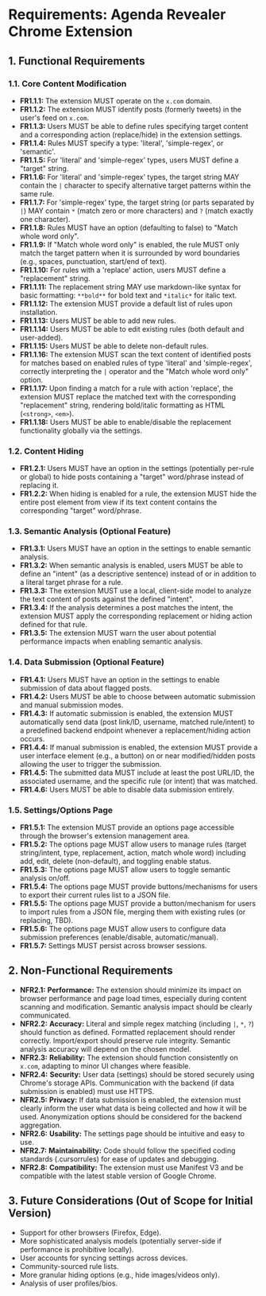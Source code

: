 # Requirements: Agenda Revealer Chrome Extension

## 1. Functional Requirements

### 1.1. Core Content Modification
- **FR1.1.1:** The extension MUST operate on the `x.com` domain.
- **FR1.1.2:** The extension MUST identify posts (formerly tweets) in the user's feed on `x.com`.
- **FR1.1.3:** Users MUST be able to define rules specifying target content and a corresponding action (replace/hide) in the extension settings.
- **FR1.1.4:** Rules MUST specify a type: 'literal', 'simple-regex', or 'semantic'.
- **FR1.1.5:** For 'literal' and 'simple-regex' types, users MUST define a "target" string.
- **FR1.1.6:** For 'literal' and 'simple-regex' types, the target string MAY contain the `|` character to specify alternative target patterns within the same rule.
- **FR1.1.7:** For 'simple-regex' type, the target string (or parts separated by `|`) MAY contain `*` (match zero or more characters) and `?` (match exactly one character).
- **FR1.1.8:** Rules MUST have an option (defaulting to false) to "Match whole word only".
- **FR1.1.9:** If "Match whole word only" is enabled, the rule MUST only match the target pattern when it is surrounded by word boundaries (e.g., spaces, punctuation, start/end of text).
- **FR1.1.10:** For rules with a 'replace' action, users MUST define a "replacement" string.
- **FR1.1.11:** The replacement string MAY use markdown-like syntax for basic formatting: `**bold**` for bold text and `*italic*` for italic text.
- **FR1.1.12:** The extension MUST provide a default list of rules upon installation.
- **FR1.1.13:** Users MUST be able to add new rules.
- **FR1.1.14:** Users MUST be able to edit existing rules (both default and user-added).
- **FR1.1.15:** Users MUST be able to delete non-default rules.
- **FR1.1.16:** The extension MUST scan the text content of identified posts for matches based on enabled rules of type 'literal' and 'simple-regex', correctly interpreting the `|` operator and the "Match whole word only" option.
- **FR1.1.17:** Upon finding a match for a rule with action 'replace', the extension MUST replace the matched text with the corresponding "replacement" string, rendering bold/italic formatting as HTML (`<strong>`, `<em>`).
- **FR1.1.18:** Users MUST be able to enable/disable the replacement functionality globally via the settings.

### 1.2. Content Hiding
- **FR1.2.1:** Users MUST have an option in the settings (potentially per-rule or global) to hide posts containing a "target" word/phrase instead of replacing it.
- **FR1.2.2:** When hiding is enabled for a rule, the extension MUST hide the entire post element from view if its text content contains the corresponding "target" word/phrase.

### 1.3. Semantic Analysis (Optional Feature)
- **FR1.3.1:** Users MUST have an option in the settings to enable semantic analysis.
- **FR1.3.2:** When semantic analysis is enabled, users MUST be able to define an "intent" (as a descriptive sentence) instead of or in addition to a literal target phrase for a rule.
- **FR1.3.3:** The extension MUST use a local, client-side model to analyze the text content of posts against the defined "intent".
- **FR1.3.4:** If the analysis determines a post matches the intent, the extension MUST apply the corresponding replacement or hiding action defined for that rule.
- **FR1.3.5:** The extension MUST warn the user about potential performance impacts when enabling semantic analysis.

### 1.4. Data Submission (Optional Feature)
- **FR1.4.1:** Users MUST have an option in the settings to enable submission of data about flagged posts.
- **FR1.4.2:** Users MUST be able to choose between automatic submission and manual submission modes.
- **FR1.4.3:** If automatic submission is enabled, the extension MUST automatically send data (post link/ID, username, matched rule/intent) to a predefined backend endpoint whenever a replacement/hiding action occurs.
- **FR1.4.4:** If manual submission is enabled, the extension MUST provide a user interface element (e.g., a button) on or near modified/hidden posts allowing the user to trigger the submission.
- **FR1.4.5:** The submitted data MUST include at least the post URL/ID, the associated username, and the specific rule (or intent) that was matched.
- **FR1.4.6:** Users MUST be able to disable data submission entirely.

### 1.5. Settings/Options Page
- **FR1.5.1:** The extension MUST provide an options page accessible through the browser's extension management area.
- **FR1.5.2:** The options page MUST allow users to manage rules (target string/intent, type, replacement, action, match whole word) including add, edit, delete (non-default), and toggling enable status.
- **FR1.5.3:** The options page MUST allow users to toggle semantic analysis on/off.
- **FR1.5.4:** The options page MUST provide buttons/mechanisms for users to export their current rules list to a JSON file.
- **FR1.5.5:** The options page MUST provide a button/mechanism for users to import rules from a JSON file, merging them with existing rules (or replacing, TBD).
- **FR1.5.6:** The options page MUST allow users to configure data submission preferences (enable/disable, automatic/manual).
- **FR1.5.7:** Settings MUST persist across browser sessions.

## 2. Non-Functional Requirements

- **NFR2.1:** **Performance:** The extension should minimize its impact on browser performance and page load times, especially during content scanning and modification. Semantic analysis impact should be clearly communicated.
- **NFR2.2:** **Accuracy:** Literal and simple regex matching (including `|`, `*`, `?`) should function as defined. Formatted replacement should render correctly. Import/export should preserve rule integrity. Semantic analysis accuracy will depend on the chosen model.
- **NFR2.3:** **Reliability:** The extension should function consistently on `x.com`, adapting to minor UI changes where feasible.
- **NFR2.4:** **Security:** User data (settings) should be stored securely using Chrome's storage APIs. Communication with the backend (if data submission is enabled) must use HTTPS.
- **NFR2.5:** **Privacy:** If data submission is enabled, the extension must clearly inform the user what data is being collected and how it will be used. Anonymization options should be considered for the backend aggregation.
- **NFR2.6:** **Usability:** The settings page should be intuitive and easy to use.
- **NFR2.7:** **Maintainability:** Code should follow the specified coding standards (.cursorrules) for ease of updates and debugging.
- **NFR2.8:** **Compatibility:** The extension must use Manifest V3 and be compatible with the latest stable version of Google Chrome.

## 3. Future Considerations (Out of Scope for Initial Version)

- Support for other browsers (Firefox, Edge).
- More sophisticated analysis models (potentially server-side if performance is prohibitive locally).
- User accounts for syncing settings across devices.
- Community-sourced rule lists.
- More granular hiding options (e.g., hide images/videos only).
- Analysis of user profiles/bios. 